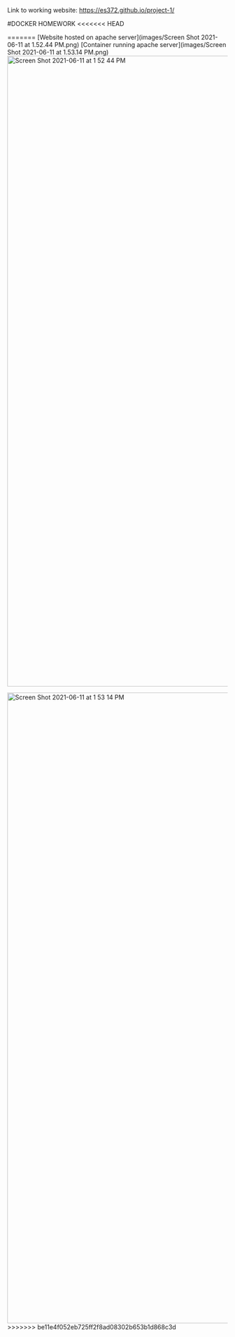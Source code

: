 Link to working website: https://es372.github.io/project-1/

#DOCKER HOMEWORK
<<<<<<< HEAD

=======
[Website hosted on apache server](images/Screen Shot 2021-06-11 at 1.52.44 PM.png)
[Container running apache server](images/Screen Shot 2021-06-11 at 1.53.14 PM.png)
<img width="1440" alt="Screen Shot 2021-06-11 at 1 52 44 PM" src="https://user-images.githubusercontent.com/77855054/121731217-a1146f00-cabe-11eb-863b-f4de543d9662.png">

<img width="1440" alt="Screen Shot 2021-06-11 at 1 53 14 PM" src="https://user-images.githubusercontent.com/77855054/121731250-af628b00-cabe-11eb-8130-4c5e5ff53d70.png">
>>>>>>> be11e4f052eb725ff2f8ad08302b653b1d868c3d

